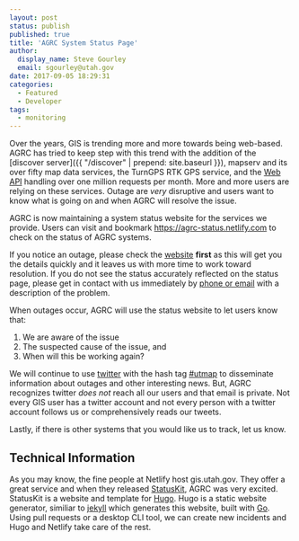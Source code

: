 ```yaml
---
layout: post
status: publish
published: true
title: 'AGRC System Status Page'
author:
  display_name: Steve Gourley
  email: sgourley@utah.gov
date: 2017-09-05 18:29:31
categories:
  - Featured
  - Developer
tags:
  - monitoring
---
```


Over the years, GIS is trending more and more towards being web-based. AGRC has tried to keep step with this trend with the addition of the [discover server]({{ "/discover" | prepend: site.baseurl }}), mapserv and its over fifty map data services, the TurnGPS RTK GPS service, and the [Web API](https://api.mapserv.utah.gov) handling over one million requests per month. More and more users are relying on these services. Outage are _very_ disruptive and users want to know what is going on and when AGRC will resolve the issue.

AGRC is now maintaining a system status website for the services we provide. Users can visit and bookmark https://agrc-status.netlify.com to check on the status of AGRC systems. 

If you notice an outage, please check the [website](https://agrc-status.netlify.com) **first** as this will get you the details quickly and it leaves us with more time to work toward resolution. If you do not see the status accurately reflected on the status page, please get in contact with us immediately by [phone or email](https://gis.utah.gov/about/contact) with a description of the problem.

When outages occur, AGRC will use the status website to let users know that:

1. We are aware of the issue
1. The suspected cause of the issue, and
1. When will this be working again?

We will continue to use [twitter](https://twitter.com/MapUtah) with the hash tag [#utmap](https://twitter.com/hashtag/utmap) to disseminate information about outages and other interesting news. But, AGRC recognizes twitter _does not_ reach all our users and that email is private. Not every GIS user has a twitter account and not every person with a twitter account follows us or comprehensively reads our tweets.

Lastly, if there is other systems that you would like us to track, let us know.

## Technical Information

As you may know, the fine people at Netlify host gis.utah.gov. They offer a great service and when they released [StatusKit](https://www.netlify.com/status-pages/), AGRC was very excited. StatusKit is a website and template for [Hugo](http://gohugo.io/).  Hugo is a static website generator, similiar to [jekyll](https://jekyllrb.com/) which generates this website, built with [Go](https://golang.org/). Using pull requests or a desktop CLI tool, we can create new incidents and Hugo and Netlify take care of the rest.
